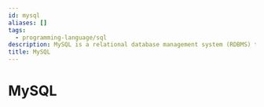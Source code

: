 ```yaml
---
id: mysql
aliases: []
tags:
  - programming-language/sql
description: MySQL is a relational database management system (RDBMS) that is open-source and developed by Oracle Corporation.
title: MySQL
---
```


# MySQL
